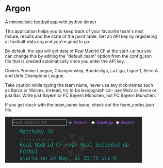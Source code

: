 # Argon
A minimalistic football app with python tkinter

This application helps you to keep track of your favourite team's next
fixture, results and the state of the point table. Get an API key by
registering at football-data.org and you're good to go.

By default, the app will get data of Real Madrid CF at the start-up but you can
change this by editing the "default_team" option from the config.json file that
is created automatically once you enter the API key.

Covers Premier League, Championship, Bundesliga, La Liga, Ligue 1,
Seire A and Uefa Champions League.

Take caution while typing the team name, never use any nick-names such as Barca
or Wolves. Instead, try to be lexicographical- use Wolv or Barce or just Bar.
Write just Bayern or FC Bayern München, not FC Bayern Munchen.

If you get stuck with the team_name issue, check out the team_codes.json file.

![UI](./graphix/ui.jpg)
